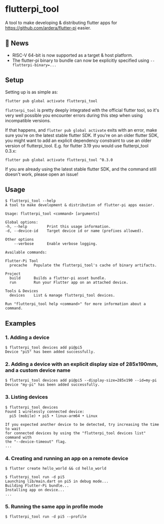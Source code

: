 # flutterpi_tool
A tool to make developing &amp; distributing flutter apps for https://github.com/ardera/flutter-pi easier.

## 📰 News
- RISC-V 64-bit is now supported as a target & host platform.
- The flutter-pi binary to bundle can now be explicitly specified using
  `--flutterpi-binary=...`

## Setup
Setting up is as simple as:
```shell
flutter pub global activate flutterpi_tool
```

`flutterpi_tool` is pretty deeply integrated with the official flutter tool, so it's very well possible you encounter errors during this step when using incompatible versions.

If that happens, and `flutter pub global activate` exits with an error, make sure you're on the latest stable flutter SDK. If you're on an older flutter SDK, you might want to add an explicit dependency constraint to use an older version of flutterpi_tool. E.g. for flutter 3.19 you would use flutterpi_tool 0.3.x:

```shell
flutter pub global activate flutterpi_tool ^0.3.0
```

If you are already using the latest stable flutter SDK, and the command still doesn't work, please open an issue!

## Usage
```console
$ flutterpi_tool --help
A tool to make development & distribution of flutter-pi apps easier.

Usage: flutterpi_tool <command> [arguments]

Global options:
-h, --help         Print this usage information.
-d, --device-id    Target device id or name (prefixes allowed).

Other options
    --verbose      Enable verbose logging.

Available commands:

Flutter-Pi Tool
  precache   Populate the flutterpi_tool's cache of binary artifacts.

Project
  build      Builds a flutter-pi asset bundle.
  run        Run your Flutter app on an attached device.

Tools & Devices
  devices    List & manage flutterpi_tool devices.

Run "flutterpi_tool help <command>" for more information about a command.
```

## Examples
### 1. Adding a device
```console
$ flutterpi_tool devices add pi@pi5
Device "pi5" has been added successfully.
```

### 2. Adding a device with an explicit display size of 285x190mm, and a custom device name
```console
$ flutterpi_tool devices add pi@pi5 --display-size=285x190 --id=my-pi
Device "my-pi" has been added successfully.
```

### 3. Listing devices
```console
$ flutterpi_tool devices
Found 1 wirelessly connected device:
  pi5 (mobile) • pi5 • linux-arm64 • Linux

If you expected another device to be detected, try increasing the time to wait
for connected devices by using the "flutterpi_tool devices list" command with
the "--device-timeout" flag.
...
```

### 4. Creating and running an app on a remote device
```console
$ flutter create hello_world && cd hello_world

$ flutterpi_tool run -d pi5
Launching lib/main.dart on pi5 in debug mode...
Building Flutter-Pi bundle...
Installing app on device...
...
```

### 5. Running the same app in profile mode
```
$ flutterpi_tool run -d pi5 --profile
```
